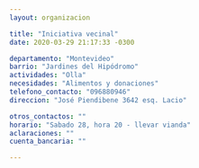 ```yaml
---
layout: organizacion

title: "Iniciativa vecinal"
date: 2020-03-29 21:17:33 -0300

departamento: "Montevideo"
barrio: "Jardines del Hipódromo"
actividades: "Olla"
necesidades: "Alimentos y donaciones"
telefono_contacto: "096880946"
direccion: "José Piendibene 3642 esq. Lacio"

otros_contactos: ""
horario: "Sabado 28, hora 20 - llevar vianda"
aclaraciones: ""
cuenta_bancaria: ""

---
```

